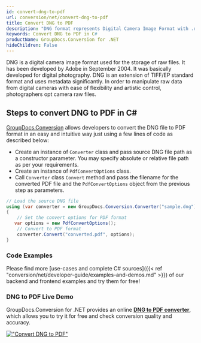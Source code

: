 ```yaml
---
id: convert-dng-to-pdf
url: conversion/net/convert-dng-to-pdf
title: Convert DNG to PDF
description: "DNG format represents Digital Camera Image Format with .dng extension. Learn how to convert DNG to PDF file programmatically in C# language using GroupDocs.Conversion for .NET library."
keywords: Convert DNG to PDF in C#
productName: GroupDocs.Conversion for .NET
hideChildren: False
---
```


DNG is a digital camera image format used for the storage of raw files. It has been developed by Adobe in September 2004. It was basically developed for digital photography. DNG is an extension of TIFF/EP standard format and uses metadata significantly. In order to manipulate raw data from digital cameras with ease of flexibility and artistic control, photographers opt camera raw files.

## Steps to convert DNG to PDF in C#

[GroupDocs.Conversion](https://products.groupdocs.com/conversion/net) allows developers to convert the DNG file to PDF format in an easy and intuitive way just using a few lines of code as described below:

* Create an instance of `Converter` class and pass source DNG file path as a constructor parameter. You may specify absolute or relative file path as per your requirements. 
* Create an instance of `PdfConvertOptions` class.
* Call `Converter` class `Convert` method and pass the filename for the converted PDF file and the `PdfConvertOptions` object from the previous step as parameters.

```csharp
// Load the source DNG file
using (var converter = new GroupDocs.Conversion.Converter("sample.dng"))
{
    // Set the convert options for PDF format
   var options = new PdfConvertOptions();
    // Convert to PDF format
    converter.Convert("converted.pdf", options);
}
```

### Code Examples

Please find more [use-cases and complete C# sources]({{< ref "conversion/net/developer-guide/examples-and-demos.md" >}}) of our backend and frontend examples and try them for free!

### DNG to PDF Live Demo

GroupDocs.Conversion for .NET provides an online [**DNG to PDF converter**](https://products.groupdocs.app/conversion/dng-to-pdf), which allows you to try it for free and check conversion quality and accuracy.

[!["Convert DNG to PDF"](conversion/net/images/convert-to-pdf/convert-dng-to-pdf.png)](https://products.groupdocs.app/conversion/dng-to-pdf)